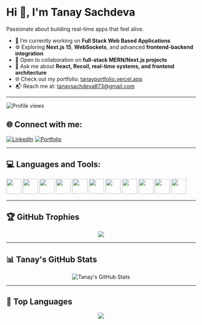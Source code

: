 # Hi 👋, I'm Tanay Sachdeva

Passionate about building real-time apps that feel alive.


- 💬 I’m currently working on **Full Stack Web Based Applications**
- ⚙️ Exploring **Next.js 15**, **WebSockets**, and advanced **frontend-backend integration**
- 🤝 Open to collaboration on **full-stack MERN/Next.js projects**
- 🧠 Ask me about **React, Recoil, real-time systems, and frontend architecture**
- 🌐 Check out my portfolio: [tanayportfolio.vercel.app](https://tanayportfolio.vercel.app)
- 📬 Reach me at: [tanaysachdeva873@gmail.com](mailto:tanaysachdeva873@gmail.com)

---
![Profile views](https://komarev.com/ghpvc/?username=tanay-io&label=Profile%20views&color=brightgreen)



## 🌐 Connect with me:

[![LinkedIn](https://img.shields.io/badge/LinkedIn-blue?style=flat&logo=linkedin&logoColor=white)](https://www.linkedin.com/in/tanay-sachdeva-7119672b1/)
[![Portfolio](https://img.shields.io/badge/Portfolio-000?style=flat&logo=vercel&logoColor=white)](https://tanayportfolio.vercel.app)

---

## 💻 Languages and Tools:

<p align="left">
  <img src="https://cdn.jsdelivr.net/gh/devicons/devicon/icons/html5/html5-original.svg" width="40" height="40"/>
  <img src="https://cdn.jsdelivr.net/gh/devicons/devicon/icons/css3/css3-original.svg" width="40" height="40"/>
  <img src="https://cdn.jsdelivr.net/gh/devicons/devicon/icons/javascript/javascript-original.svg" width="40" height="40"/>
  <img src="https://cdn.jsdelivr.net/gh/devicons/devicon/icons/typescript/typescript-original.svg" width="40" height="40"/>
  <img src="https://cdn.jsdelivr.net/gh/devicons/devicon/icons/react/react-original.svg" width="40" height="40"/>
  <img src="https://cdn.jsdelivr.net/gh/devicons/devicon/icons/nextjs/nextjs-original.svg" width="40" height="40"/>
  <img src="https://cdn.jsdelivr.net/gh/devicons/devicon/icons/nodejs/nodejs-original.svg" width="40" height="40"/>
  <img src="https://cdn.jsdelivr.net/gh/devicons/devicon/icons/express/express-original.svg" width="40" height="40"/>
  <img src="https://cdn.jsdelivr.net/gh/devicons/devicon/icons/mongodb/mongodb-original.svg" width="40" height="40"/>
  <img src="https://cdn.jsdelivr.net/gh/devicons/devicon/icons/socketio/socketio-original.svg" width="40" height="40"/>
  <img src="https://cdn.jsdelivr.net/gh/devicons/devicon/icons/git/git-original.svg" width="40" height="40"/>
</p>

---

## 🏆 GitHub Trophies

<p align="center">
  <img src="https://github-profile-trophy.vercel.app/?username=tanay-io&theme=onedark&no-frame=true&column=7" />
</p>

---

## 📊 Tanay's GitHub Stats

<p align="center">
  <img src="https://github-readme-stats.vercel.app/api?username=tanay-io&show_icons=true&theme=react&hide_border=true" alt="Tanay's GitHub Stats" />
</p>

---

## 📘 Top Languages

<p align="center">
  <img src="https://github-readme-stats.vercel.app/api/top-langs/?username=tanay-io&layout=compact&theme=react&hide_border=true" />
</p>
